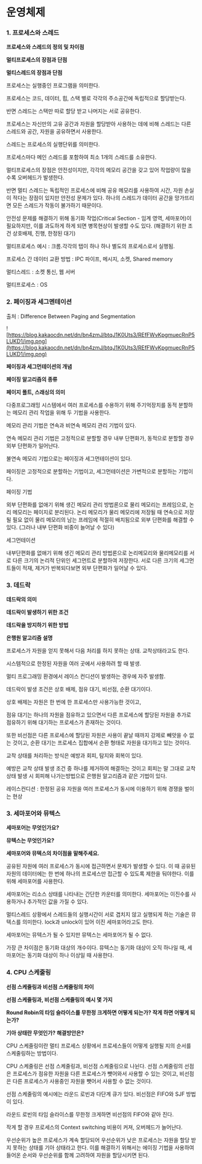 # 운영체제

### **1. 프로세스와 스레드**

**프로세스와 스레드의 정의 및 차이점**

**멀티프로세스의 장점과 단점**

**멀티스레드의 장점과 단점**

프로세스는 실행중인 프로그램을 의미한다.

프로세스는 코드, 데이터, 힙, 스택 별로 각각의 주소공간에 독립적으로 할당받는다.

반면 스레드는 스택만 따로 할당 받고 나머지는 서로 공유한다.

프로세스는 자신만의 고유 공간과 자원을 할당받아 사용하는 데에 비해 스레드는 다른 스레드와 공간, 자원을 공유하면서 사용한다.

스레드는 프로세스의 실행단위를 의미한다.

프로세스마다 메인 스레드를 포함하여 최소 1개의 스레드를 소유한다.

멀티프로세스의 장점은 안전성이지만, 각각의 메모리 공간을 갖고 있어 작업량이 많을 수록 오버헤드가 발생한다.

반면 멀티 스레드는 독립적인 프로세스에 비해 공유 메모리를 사용하여 시간, 자원 손실이 적다는 장점이 있지만 안전성 문제가 있다. 하나의 스레드가 데이터 공간을 망가뜨리면 모든 스레드가 작동이 불가하기 때문이다.

안전성 문제를 해결하기 위해 동기화 작업(Critical Section - 임계 영역, 세마포어)이 필요하지만, 이를 과도하게 하게 되면 병목현상이 발생할 수도 있다. (해결하기 위한 조건 상호배제, 진행, 한정된 대기)

멀티프로세스 예시 : 크롬.각각의 탭이 하나 하나 별도의 프로세스로서 실행됨.

프로세스 간 데이터 교환 방법 : IPC 파이프, 메시지, 소켓, Shared memory

멀티스레드 : 소켓 통신, 웹 서버

멀티프로세스 : OS

### **2. 페이징과 세그멘테이션**

출처 : Difference Between Paging and Segmentation

![https://blog.kakaocdn.net/dn/bn4zmJ/btqJ1K0Uts3/REfFWvKpgmuecRnP5LUKD1/img.png](https://blog.kakaocdn.net/dn/bn4zmJ/btqJ1K0Uts3/REfFWvKpgmuecRnP5LUKD1/img.png)

**페이징과 세그먼테이션의 개념**

**페이징 알고리즘의 종류**

**페이지 폴트, 스래싱의 의미**

다중프로그래밍 시스템에서 여러 프로세스를 수용하기 위해 주기억장치를 동적 분할하는 메모리 관리 작업을 위해 두 기법을 사용한다.

메모리 관리 기법은 연속과 비연속 메모리 관리 기법이 있다.

연속 메모리 관리 기법은 고정적으로 분할할 경우 내부 단편화가, 동적으로 분할할 경우 외부 단편화가 일어난다.

불연속 메모리 기법으로는 페이징과 세그먼테이션이 있다.

페이징은 고정적으로 분할하는 기법이고, 세그먼테이션은 가변적으로 분할하는 기법이다.

페이징 기법

외부 단편화를 없애기 위해 생긴 메모리 관리 방법론으로 물리 메모리는 프레임으로, 논리 메모리는 페이지로 분리된다. 논리 메모리가 물리 메모리에 저장될 때 연속으로 저장될 필요 없이 물리 메모리의 남는 프레임에 적절히 배치됨으로 외부 단편화를 해결할 수 있다. (그러나 내부 단편화 비중이 늘어날 수 있다)

세그먼테이션

내부단편화를 없애기 위해 생긴 메모리 관리 방법론으로 논리메모리와 물리메모리를 서로 다른 크기의 논리적 단위인 세그먼트로 분할하여 저장한다. 서로 다른 크기의 세그먼트들이 적재, 제거가 반복되다보면 외부 단편화가 일어날 수 있다.

### **3. 데드락**

**데드락의 의미**

**데드락이 발생하기 위한 조건**

**데드락을 방지하기 위한 방법**

**은행원 알고리즘 설명**

프로세스가 자원을 얻지 못해서 다음 처리를 하지 못하는 상태. 교착상태라고도 한다.

시스템적으로 한정된 자원을 여러 곳에서 사용하려 할 때 발생.

멀티 프로그래밍 환경에서 레이스 컨디션이 발생하는 경우에 자주 발생함.

데드락이 발생 조건은 상호 배제, 점유 대기, 비선점, 순환 대기이다.

상호 배제는 자원은 한 번에 한 프로세스만 사용가능한 것이고,

점유 대기는 하나의 자원을 점유하고 있으면서 다른 프로세스에 할당된 자원을 추가로 점유하기 위해 대기하는 프로세스가 존재하는 것이다.

또한 비선점은 다른 프로세스에 할당된 자원은 사용이 끝날 때까지 강제로 빼앗을 수 없는 것이고, 순환 대기는 프로세스 집합에서 순환 형태로 자원을 대기하고 있는 것이다.

교착 상태를 처리하는 방식은 예방과 회피, 탐지와 회복이 있다.

예방은 교착 상태 발생 조건 중 하나를 제거하여 해결하는 것이고 회피는 말 그대로 교착 상태 발생 시 회피해 나가는방법으로 은행원 알고리즘과 같은 기법이 있다.

레이스컨디션 : 한정된 공유 자원을 여러 프로세스가 동시에 이용하기 위해 경쟁을 벌이는 현상

### **3. 세마포어와 뮤텍스**

**세마포어는 무엇인가요?**

**뮤텍스는 무엇인가요?**

**세마포어와 뮤텍스의 차이점을 말해주세요.**

공유된 자원에 여러 프로세스가 동시에 접근하면서 문제가 발생할 수 있다. 이 때 공유된 자원의 데이터에는 한 번에 하나의 프로세스만 접근할 수 있도록 제한을 둬야한다. 이를 위해 세마포어를 사용한다.

세마포어는 리소스 상태를 나타내는 간단한 카운터를 의미한다. 세마포어는 이진수를 사용하거나 추가적인 값을 가질 수 있다.

멀티스레드 상황에서 스레드들의 실행시간이 서로 겹치지 않고 실행되게 하는 기술은 뮤텍스를 의미한다. lock과 unlock이 있어 이진 세마포어라고도 한다.

세마포어는 뮤텍스가 될 수 있지만 뮤텍스는 세마포어가 될 수 없다.

가장 큰 차이점은 동기화 대상의 개수이다. 뮤텍스는 동기화 대상이 오직 하나일 때, 세마포어는 동기화 대상이 하나 이상일 때 사용한다.

### **4. CPU 스케줄링**

**선점 스케줄링과 비선점 스케줄링의 차이**

**선점 스케줄링과, 비선점 스케줄링의 예시 몇 가지**

**Round Robin의 타임 슬라이스를 무한정 크게하면 어떻게 되는가? 작게 하면 어떻게 되는가?**

**기아 상태란 무엇인가? 해결방안은?**

CPU 스케줄링이란 멀티 프로세스 상황에서 프로세스들이 어떻게 실행될 지의 순서를 스케줄링하는 방법이다.

CPU 스케줄링은 선점 스케줄링과, 비선점 스케줄링으로 나뉜다. 선점 스케줄링의 선점은 프로세스가 점유한 자원을 다른 프로세스가 뺏어와서 사용할 수 있는 것이고, 비선점은 다른 프로세스가 사용중인 자원을 뺏어서 사용할 수 없는 것이다.

선점 스케줄링의 예시에는 라운드 로빈과 다단계 큐가 있다. 비선점은 FIFO와 SJF 방법이 있다.

라운드 로빈의 타임 슬라이스를 무한정 크게하면 비선점의 FIFO와 같아 진다.

작게 할 경우 프로세스의 Context switching 비용이 커져, 오버헤드가 늘어난다.

우선순위가 높은 프로세스가 계속 할당되어 우선순위가 낮은 프로세스는 자원을 할당 받지 못하는 상태를 기아 상태라고 한다. 이를 해결하기 위해서는 에이징 기법을 사용하여 들어온 순서와 우선순위를 함께 고려하여 자원을 할당시키면 된다.